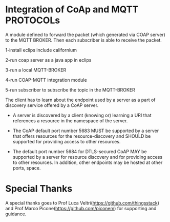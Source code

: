 # Integration of CoAp and MQTT PROTOCOLs

A module defined to forward the packet (which generated via COAP server) to the MQTT BROKER. Then each subscriber is able to receive the packet.

1-install eclips include californium

2-run coap server as a java app in eclips

3-run a local MQTT-BROKER

4-run COAP-MQTT integration module

5-run subscriber to subscribe the topic in the MQTT-BROKER


 The client has to learn about the endpoint used by a server as a part of discovery service offered by a CoAP server.

- A server is discovered by a client (knowing or) learning a URI that references a resource in the namespace of the server.

- The CoAP default port number 5683 MUST be supported by a server that offers resources for the resource-discovery and SHOULD be supported for providing access to
other resources.

- The default port number 5684 for DTLS-secured CoAP MAY be supported by a server for resource discovery and for providing access to other resources. In addition, other endpoints may be hosted at other ports, space.

# Special Thanks
A special thanks goes to Prof Luca Veltri(https://github.com/thingsstack) and Prof Marco Picone(https://github.com/piconem) for supporting and guidance.
